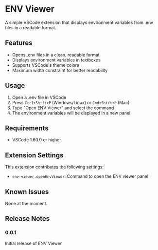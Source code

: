 # ENV Viewer

A simple VSCode extension that displays environment variables from .env files in a readable format.

## Features

- Opens .env files in a clean, readable format
- Displays environment variables in textboxes
- Supports VSCode's theme colors
- Maximum width constraint for better readability

## Usage

1. Open a .env file in VSCode
2. Press `Ctrl+Shift+P` (Windows/Linux) or `Cmd+Shift+P` (Mac)
3. Type "Open ENV Viewer" and select the command
4. The environment variables will be displayed in a new panel

## Requirements

- VSCode 1.60.0 or higher

## Extension Settings

This extension contributes the following settings:

* `env-viewer.openEnvViewer`: Command to open the ENV viewer panel

## Known Issues

None at the moment.

## Release Notes

### 0.0.1

Initial release of ENV Viewer 
